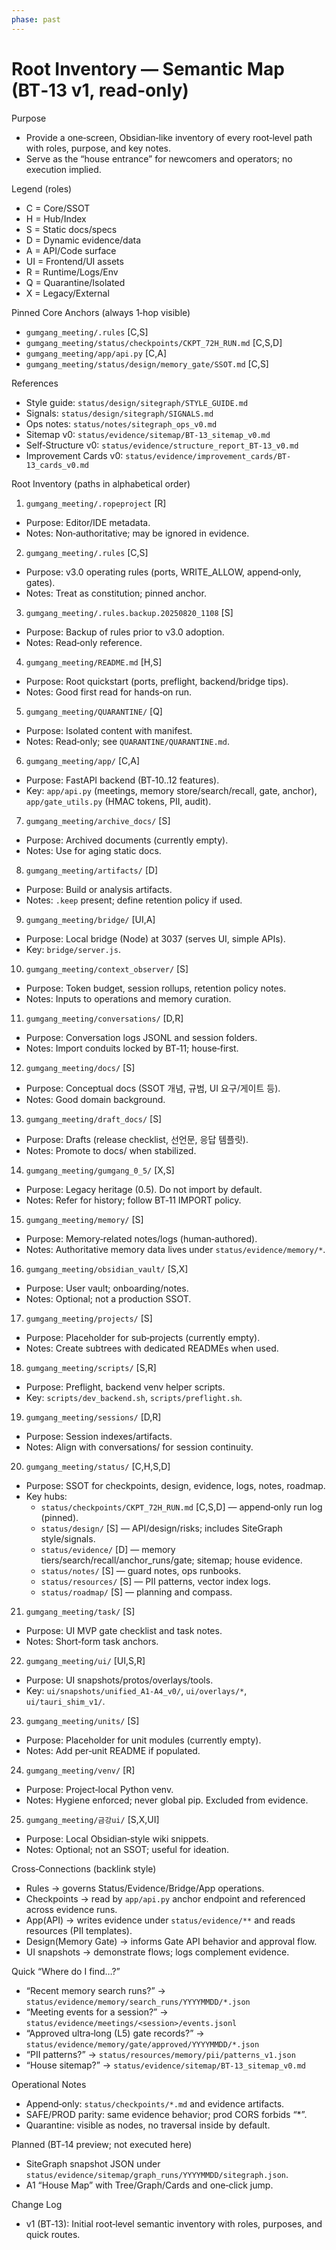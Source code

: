 ```yaml
---
phase: past
---
```


# Root Inventory — Semantic Map (BT‑13 v1, read‑only)

Purpose
- Provide a one‑screen, Obsidian‑like inventory of every root‑level path with roles, purpose, and key notes.
- Serve as the “house entrance” for newcomers and operators; no execution implied.

Legend (roles)
- C = Core/SSOT
- H = Hub/Index
- S = Static docs/specs
- D = Dynamic evidence/data
- A = API/Code surface
- UI = Frontend/UI assets
- R = Runtime/Logs/Env
- Q = Quarantine/Isolated
- X = Legacy/External

Pinned Core Anchors (always 1‑hop visible)
- `gumgang_meeting/.rules` [C,S]
- `gumgang_meeting/status/checkpoints/CKPT_72H_RUN.md` [C,S,D]
- `gumgang_meeting/app/api.py` [C,A]
- `gumgang_meeting/status/design/memory_gate/SSOT.md` [C,S]

References
- Style guide: `status/design/sitegraph/STYLE_GUIDE.md`
- Signals: `status/design/sitegraph/SIGNALS.md`
- Ops notes: `status/notes/sitegraph_ops_v0.md`
- Sitemap v0: `status/evidence/sitemap/BT-13_sitemap_v0.md`
- Self‑Structure v0: `status/evidence/structure_report_BT-13_v0.md`
- Improvement Cards v0: `status/evidence/improvement_cards/BT-13_cards_v0.md`

Root Inventory (paths in alphabetical order)

1) `gumgang_meeting/.ropeproject` [R]
- Purpose: Editor/IDE metadata.
- Notes: Non‑authoritative; may be ignored in evidence.

2) `gumgang_meeting/.rules` [C,S]
- Purpose: v3.0 operating rules (ports, WRITE_ALLOW, append‑only, gates).
- Notes: Treat as constitution; pinned anchor.

3) `gumgang_meeting/.rules.backup.20250820_1108` [S]
- Purpose: Backup of rules prior to v3.0 adoption.
- Notes: Read‑only reference.

4) `gumgang_meeting/README.md` [H,S]
- Purpose: Root quickstart (ports, preflight, backend/bridge tips).
- Notes: Good first read for hands‑on run.

5) `gumgang_meeting/QUARANTINE/` [Q]
- Purpose: Isolated content with manifest.
- Notes: Read‑only; see `QUARANTINE/QUARANTINE.md`.

6) `gumgang_meeting/app/` [C,A]
- Purpose: FastAPI backend (BT‑10..12 features).
- Key: `app/api.py` (meetings, memory store/search/recall, gate, anchor), `app/gate_utils.py` (HMAC tokens, PII, audit).

7) `gumgang_meeting/archive_docs/` [S]
- Purpose: Archived documents (currently empty).
- Notes: Use for aging static docs.

8) `gumgang_meeting/artifacts/` [D]
- Purpose: Build or analysis artifacts.
- Notes: `.keep` present; define retention policy if used.

9) `gumgang_meeting/bridge/` [UI,A]
- Purpose: Local bridge (Node) at 3037 (serves UI, simple APIs).
- Key: `bridge/server.js`.

10) `gumgang_meeting/context_observer/` [S]
- Purpose: Token budget, session rollups, retention policy notes.
- Notes: Inputs to operations and memory curation.

11) `gumgang_meeting/conversations/` [D,R]
- Purpose: Conversation logs JSONL and session folders.
- Notes: Import conduits locked by BT‑11; house‑first.

12) `gumgang_meeting/docs/` [S]
- Purpose: Conceptual docs (SSOT 개념, 규범, UI 요구/게이트 등).
- Notes: Good domain background.

13) `gumgang_meeting/draft_docs/` [S]
- Purpose: Drafts (release checklist, 선언문, 응답 템플릿).
- Notes: Promote to docs/ when stabilized.

14) `gumgang_meeting/gumgang_0_5/` [X,S]
- Purpose: Legacy heritage (0.5). Do not import by default.
- Notes: Refer for history; follow BT‑11 IMPORT policy.

15) `gumgang_meeting/memory/` [S]
- Purpose: Memory‑related notes/logs (human‑authored).
- Notes: Authoritative memory data lives under `status/evidence/memory/*`.

16) `gumgang_meeting/obsidian_vault/` [S,X]
- Purpose: User vault; onboarding/notes.
- Notes: Optional; not a production SSOT.

17) `gumgang_meeting/projects/` [S]
- Purpose: Placeholder for sub‑projects (currently empty).
- Notes: Create subtrees with dedicated READMEs when used.

18) `gumgang_meeting/scripts/` [S,R]
- Purpose: Preflight, backend venv helper scripts.
- Key: `scripts/dev_backend.sh`, `scripts/preflight.sh`.

19) `gumgang_meeting/sessions/` [D,R]
- Purpose: Session indexes/artifacts.
- Notes: Align with conversations/ for session continuity.

20) `gumgang_meeting/status/` [C,H,S,D]
- Purpose: SSOT for checkpoints, design, evidence, logs, notes, roadmap.
- Key hubs:
  - `status/checkpoints/CKPT_72H_RUN.md` [C,S,D] — append‑only run log (pinned).
  - `status/design/` [S] — API/design/risks; includes SiteGraph style/signals.
  - `status/evidence/` [D] — memory tiers/search/recall/anchor_runs/gate; sitemap; house evidence.
  - `status/notes/` [S] — guard notes, ops runbooks.
  - `status/resources/` [S] — PII patterns, vector index logs.
  - `status/roadmap/` [S] — planning and compass.

21) `gumgang_meeting/task/` [S]
- Purpose: UI MVP gate checklist and task notes.
- Notes: Short‑form task anchors.

22) `gumgang_meeting/ui/` [UI,S,R]
- Purpose: UI snapshots/protos/overlays/tools.
- Key: `ui/snapshots/unified_A1-A4_v0/`, `ui/overlays/*`, `ui/tauri_shim_v1/`.

23) `gumgang_meeting/units/` [S]
- Purpose: Placeholder for unit modules (currently empty).
- Notes: Add per‑unit README if populated.

24) `gumgang_meeting/venv/` [R]
- Purpose: Project‑local Python venv.
- Notes: Hygiene enforced; never global pip. Excluded from evidence.

25) `gumgang_meeting/금강ui/` [S,X,UI]
- Purpose: Local Obsidian‑style wiki snippets.
- Notes: Optional; not an SSOT; useful for ideation.

Cross‑Connections (backlink style)
- Rules → governs Status/Evidence/Bridge/App operations.
- Checkpoints → read by `app/api.py` anchor endpoint and referenced across evidence runs.
- App(API) → writes evidence under `status/evidence/**` and reads resources (PII templates).
- Design(Memory Gate) → informs Gate API behavior and approval flow.
- UI snapshots → demonstrate flows; logs complement evidence.

Quick “Where do I find…?”
- “Recent memory search runs?” → `status/evidence/memory/search_runs/YYYYMMDD/*.json`
- “Meeting events for a session?” → `status/evidence/meetings/<session>/events.jsonl`
- “Approved ultra‑long (L5) gate records?” → `status/evidence/memory/gate/approved/YYYYMMDD/*.json`
- “PII patterns?” → `status/resources/memory/pii/patterns_v1.json`
- “House sitemap?” → `status/evidence/sitemap/BT-13_sitemap_v0.md`

Operational Notes
- Append‑only: `status/checkpoints/*.md` and evidence artifacts.
- SAFE/PROD parity: same evidence behavior; prod CORS forbids “*”.
- Quarantine: visible as nodes, no traversal inside by default.

Planned (BT‑14 preview; not executed here)
- SiteGraph snapshot JSON under `status/evidence/sitemap/graph_runs/YYYYMMDD/sitegraph.json`.
- A1 “House Map” with Tree/Graph/Cards and one‑click jump.

Change Log
- v1 (BT‑13): Initial root‑level semantic inventory with roles, purposes, and quick routes.
